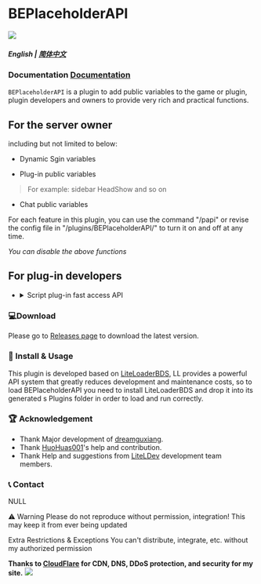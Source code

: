 # BEPlaceholderAPI
<img src="https://s1.328888.xyz/2022/05/22/dOkzd.png">

##### English | [简体中文](README_zh.md)

### Documentation [Documentation](https://papi.qingyuga.me)

`BEPlaceholderAPI` is a plugin to add public variables to the game or plugin, plugin developers and owners to provide very rich and practical functions.

## For the server owner
including but not limited to below:
- Dynamic Sgin variables

- Plug-in public variables
> For example: sidebar HeadShow and so on
- Chat public variables


For each feature in this plugin, you can use the command "/papi" or revise the config file in "/plugins/BEPlaceholderAPI/" to turn it on and off at any time.

*You can disable the above functions*

## For plug-in developers
- <details><summary>Script plug-in fast access API
    </summary>
    <span>Js language API</span>
    <img src="https://s1.328888.xyz/2022/05/22/dO3IW.png">
    <span>Lua language API</span>
    <img src="https://s1.328888.xyz/2022/05/22/dOn1Q.png">
    </details>


### 💻Download
Please go to [Releases page](https://github.com/dreamguxiang/BEPlaceholderAPI/releases) to download the latest version.

### 🎯 Install & Usage

This plugin is developed based on [LiteLoaderBDS](https://github.com/LiteLDev/LiteLoaderBDS), LL provides a powerful API system that greatly reduces development and maintenance costs, so to load BEPlaceholderAPI you need to install LiteLoaderBDS and drop it into its generated s Plugins folder in order to load and run correctly.

### 🏆 Acknowledgement

- Thank Major development of [dreamguxiang](https://github.com/dreamguxiang).
- Thank [HuoHuas001](https://github.com/HuoHuas001)'s help and contribution.
- Thank Help and suggestions from [LiteLDev](https://github.com/LiteLDev) development team members.

### 📞 Contact

NULL

⚠️ Warning
Please do not reproduce without permission, integration! This may keep it from ever being updated

Extra Restrictions & Exceptions
You can't distribute, integrate, etc. without my authorized permission


**Thanks to [CloudFlare](https://www.cloudflare.com/) for CDN, DNS, DDoS protection, and security for my site.**
[<img src="https://logonoid.com/images/thumbs/cloudflare-logo.png"/>](https://www.cloudflare.com/)

